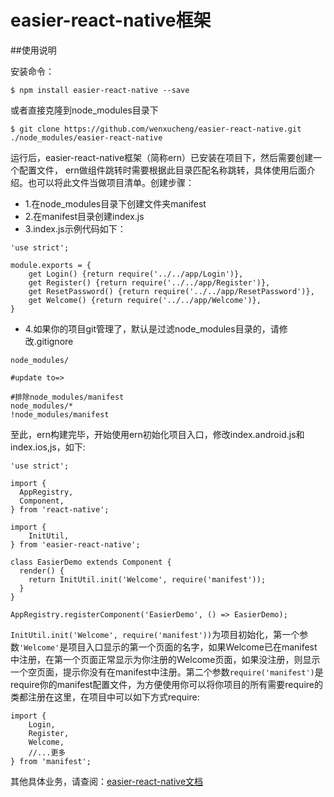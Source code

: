 # easier-react-native框架

##使用说明

安装命令：

```
$ npm install easier-react-native --save
```

或者直接克隆到node_modules目录下

```
$ git clone https://github.com/wenxucheng/easier-react-native.git ./node_modules/easier-react-native
```

运行后，easier-react-native框架（简称ern）已安装在项目下，然后需要创建一个配置文件，
ern做组件跳转时需要根据此目录匹配名称跳转，具体使用后面介绍。也可以将此文件当做项目清单。创建步骤：

- 1.在node_modules目录下创建文件夹manifest
- 2.在manifest目录创建index.js
- 3.index.js示例代码如下：

```
'use strict';

module.exports = {
	get Login() {return require('../../app/Login')},
    get Register() {return require('../../app/Register')},
    get ResetPassword() {return require('../../app/ResetPassword')},
    get Welcome() {return require('../../app/Welcome')},
}
```

- 4.如果你的项目git管理了，默认是过滤node_modules目录的，请修改.gitignore

```
node_modules/

#update to=>

#排除node_modules/manifest
node_modules/*
!node_modules/manifest
```

至此，ern构建完毕，开始使用ern初始化项目入口，修改index.android.js和index.ios,js，如下:

```
'use strict';

import {
  AppRegistry,
  Component,
} from 'react-native';

import {
	InitUtil,
} from 'easier-react-native';

class EasierDemo extends Component {
  render() {
    return InitUtil.init('Welcome', require('manifest'));
  }
}

AppRegistry.registerComponent('EasierDemo', () => EasierDemo);
```

`InitUtil.init('Welcome', require('manifest'))`为项目初始化，第一个参数`'Welcome'`是项目入口显示的第一个页面的名字，如果Welcome已在manifest中注册，在第一个页面正常显示为你注册的Welcome页面，如果没注册，则显示一个空页面，提示你没有在manifest中注册。第二个参数`require('manifest')`是require你的manifest配置文件，为方便使用你可以将你项目的所有需要require的类都注册在这里，在项目中可以如下方式require:

```
import {
	Login,
	Register,
	Welcome,
	//...更多
} from 'manifest';
```

其他具体业务，请查阅：[easier-react-native文档](Docs.md)
